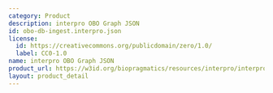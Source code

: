 ```yaml
---
category: Product
description: interpro OBO Graph JSON
id: obo-db-ingest.interpro.json
license:
  id: https://creativecommons.org/publicdomain/zero/1.0/
  label: CC0-1.0
name: interpro OBO Graph JSON
product_url: https://w3id.org/biopragmatics/resources/interpro/interpro.json
layout: product_detail
---
```

